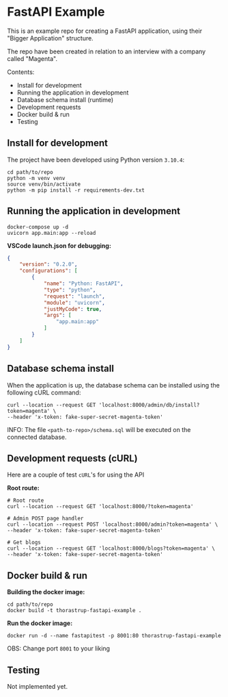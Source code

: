 # FastAPI Example

This is an example repo for creating a FastAPI application, using their "Bigger Application" structure.

The repo have been created in relation to an interview with a company called "Magenta".

Contents:

* Install for development 
* Running the application in development
* Database schema install (runtime)
* Development requests
* Docker build & run
* Testing

## Install for development

The project have been developed using Python version `3.10.4`:

```shell
cd path/to/repo
python -m venv venv
source venv/bin/activate
python -m pip install -r requirements-dev.txt
```

## Running the application in development

```shell
docker-compose up -d
uvicorn app.main:app --reload
```

**VSCode launch.json for debugging:**

```json
{
    "version": "0.2.0",
    "configurations": [
        {
            "name": "Python: FastAPI",
            "type": "python",
            "request": "launch",
            "module": "uvicorn",
            "justMyCode": true,
            "args": [
                "app.main:app"
            ]
        }
    ]
}
```

## Database schema install

When the application is up, the database schema can be installed using the following cURL command:

```shell
curl --location --request GET 'localhost:8000/admin/db/install?token=magenta' \
--header 'x-token: fake-super-secret-magenta-token'
```
INFO: The file `<path-to-repo>/schema.sql` will be executed on the connected database.

## Development requests (cURL)

Here are a couple of test `cURL`'s for using the API

**Root route:**

```shell
# Root route
curl --location --request GET 'localhost:8000/?token=magenta'

# Admin POST page handler
curl --location --request POST 'localhost:8000/admin?token=magenta' \
--header 'x-token: fake-super-secret-magenta-token'

# Get blogs
curl --location --request GET 'localhost:8000/blogs?token=magenta' \
--header 'x-token: fake-super-secret-magenta-token'
```

## Docker build & run

**Building the docker image:**

```shell
cd path/to/repo
docker build -t thorastrup-fastapi-example .
```

**Run the docker image:**

```shell
docker run -d --name fastapitest -p 8001:80 thorastrup-fastapi-example
```
OBS: Change port `8001` to your liking

## Testing

Not implemented yet.